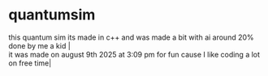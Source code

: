 # quantumsim
this quantum sim its made in c++ and was made a bit with ai around 20% done by me a kid |                   
it was made on august 9th 2025 at 3:09 pm for fun cause I like coding a lot on free time|

